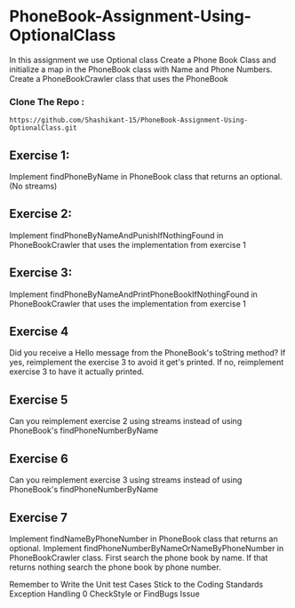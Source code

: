 # PhoneBook-Assignment-Using-OptionalClass

In this assignment we use Optional class
Create a Phone Book Class and initialize a map in the PhoneBook class with Name and Phone Numbers.
Create a PhoneBookCrawler class that uses the PhoneBook
### Clone The Repo :
```
https://github.com/Shashikant-15/PhoneBook-Assignment-Using-OptionalClass.git
```

## Exercise 1:
Implement findPhoneByName in PhoneBook class that returns an optional. (No streams)

## Exercise 2:
Implement findPhoneByNameAndPunishIfNothingFound in PhoneBookCrawler that uses the implementation from exercise 1

## Exercise 3:
Implement findPhoneByNameAndPrintPhoneBookIfNothingFound in PhoneBookCrawler that uses the implementation from exercise 1

## Exercise 4
Did you receive a Hello message from the PhoneBook's toString method? If yes, reimplement the exercise 3 to avoid it get's printed. If no, reimplement exercise 3 to have it actually printed.

## Exercise 5
Can you reimplement exercise 2 using streams instead of using PhoneBook's findPhoneNumberByName

## Exercise 6
Can you reimplement exercise 3 using streams instead of using PhoneBook's findPhoneNumberByName

## Exercise 7
Implement findNameByPhoneNumber in PhoneBook class that returns an optional. Implement findPhoneNumberByNameOrNameByPhoneNumber in PhoneBookCrawler class. First search the phone book by name. If that returns nothing search the phone book by phone number.


Remember to Write the Unit test Cases
Stick to the Coding Standards
Exception Handling
0 CheckStyle or FindBugs Issue

